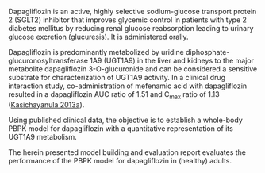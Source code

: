 Dapagliflozin is an active, highly selective sodium-glucose transport protein 2 (SGLT2) inhibitor that improves glycemic control in patients with type 2 diabetes mellitus by reducing renal glucose reabsorption leading to urinary glucose excretion (glucuresis). It is administered orally.

Dapagliflozin is predominantly metabolized by uridine diphosphate-glucuronosyltransferase 1A9 (UGT1A9) in the liver and kidneys to the major metabolite dapagliflozin 3-O-glucuronide and can be considered a sensitive substrate for characterization of UGT1A9 activity. In a clinical drug interaction study, co-administration of mefenamic acid with dapagliflozin resulted in a dapagliflozin AUC ratio of 1.51 and C<sub>max</sub> ratio of 1.13 ([Kasichayanula 2013a](#5-References)).

Using published clinical data, the objective is to establish a whole-body PBPK model for dapagliflozin with a quantitative representation of its UGT1A9 metabolism.

The herein presented model building and evaluation report evaluates the performance of the PBPK model for dapagliflozin in (healthy) adults.

